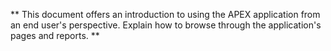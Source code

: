 ** This document offers an introduction to using the APEX application from an end user's perspective. Explain how to browse through the application's pages and reports. **